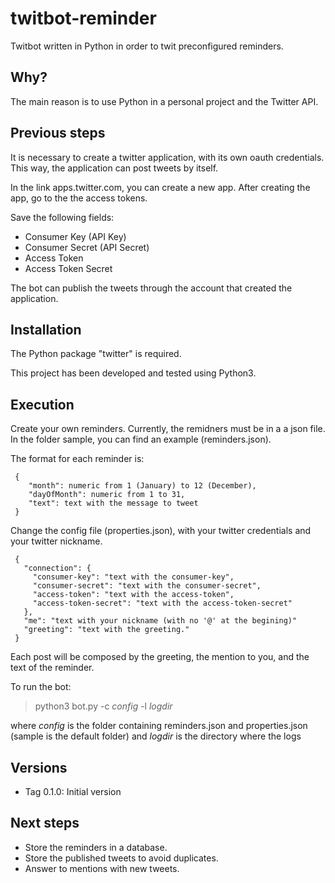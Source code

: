 # twitbot-reminder

Twitbot written in Python in order to twit preconfigured reminders.

## Why?

The main reason is to use Python in a personal project and the Twitter API.

## Previous steps

It is necessary to create a twitter application, with its own oauth credentials. This way, the application can post tweets by itself.

In the link apps.twitter.com, you can create a new app. After creating the app, go to the the access tokens.

Save the following fields:

* Consumer Key (API Key)
* Consumer Secret (API Secret)
* Access Token
* Access Token Secret

The bot can publish the tweets through the account that created the application.

## Installation

The Python package "twitter" is required.

This project has been developed and tested using Python3.

## Execution

Create your own reminders. Currently, the remidners must be in a a json file. In the folder sample, you can find an example (reminders.json).

The format for each reminder is:

```
 {
    "month": numeric from 1 (January) to 12 (December),
    "dayOfMonth": numeric from 1 to 31,
    "text": text with the message to tweet
 }
```

Change the config file (properties.json), with your twitter credentials and your twitter nickname.

```
 {
   "connection": {
     "consumer-key": "text with the consumer-key",
     "consumer-secret": "text with the consumer-secret",
     "access-token": "text with the access-token",
     "access-token-secret": "text with the access-token-secret"
   },
   "me": "text with your nickname (with no '@' at the begining)"
   "greeting": "text with the greeting."
 }
```

Each post will be composed by the greeting, the mention to you, and the text of the reminder.

To run the bot:

> python3 bot.py -c _config_ -l _logdir_

where _config_ is the folder containing reminders.json and properties.json (sample is the default folder)
and _logdir_ is the directory where the logs

## Versions

* Tag 0.1.0: Initial version

## Next steps

* Store the reminders in a database.
* Store the published tweets to avoid duplicates.
* Answer to mentions with new tweets.



